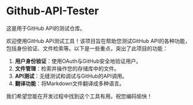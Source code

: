 # Github-API-Tester

这是用于GitHub API的测试仓库。

欢迎使用GitHub API测试工具！该项目旨在帮助您测试GitHub API的各种功能，包括身份验证、文件检索等。以下是一些重点，突出了此项目的功能：

1. **用户身份验证**：使用OAuth与GitHub安全地验证用户。
2. **文件管理**：检索并操作您的存储库中的文件。
3. **API测试**：无缝测试和调试与GitHub的API调用。
4. **翻译功能**：将Markdown文件翻译成多种语言。

我们希望您能在开发过程中找到这个工具有用。祝您编码愉快！
